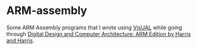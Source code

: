 # ARM-assembly
<p>Some ARM Assembly programs that I wrote using <a href="https://salmanarif.bitbucket.io/visual/">VisUAL</a> while going through  <a href="https://www.sciencedirect.com/book/9780128000564/digital-design-and-computer-architecture">Digital Design and Computer Architecture: ARM Edition by Harris and Harris</a>.</p>
